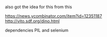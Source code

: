 

also got the idea for this from this

https://news.ycombinator.com/item?id=12351187
http://vito.sdf.org/dino.html

dependencies
PIL and selenium

